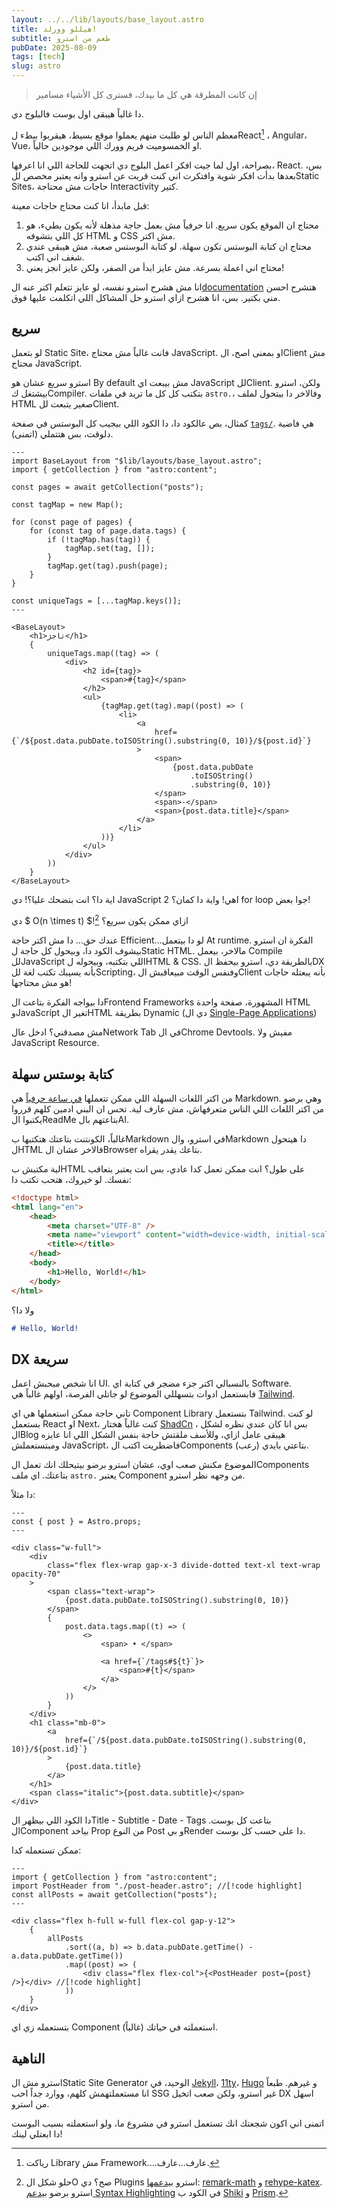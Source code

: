 ```yaml
---
layout: ../../lib/layouts/base_layout.astro
title: هيللو وورلد!
subtitle: طعم من استرو
pubDate: 2025-08-09
tags: [tech]
slug: astro
---
```


> إن كانت المطرقة هي كل ما بيدك، فسترى كل الأشياء مسامير

دا غالباً هيبقى اول بوست فالبلوج دي.

معظم الناس لو طلبت منهم يعملوا موقع بسيط، هيقربوا ببطء لReact[^1] ، Angular، Vue، او الخمسوميت فريم وورك اللي موجودين حالياً.

بصراحة، اول لما جيت افكر اعمل البلوج دي اتجهت للحاجة اللي انا اعرفها، React. بس، بعدها بدأت افكر شوية وافتكرت اني كنت قريت عن استرو وانه يعتبر مخصص للStatic Sites، حاجات مش محتاجة Interactivity كتير.

قبل مابدأ، انا كنت محتاج حاجات معينة:

1. محتاج ان الموقع يكون سريع. انا حرفياً مش بعمل حاجة مذهلة لأنه يكون بطيء، هو كل اللي بتشوفه HTML و CSS مش اكتر.
2. محتاج ان كتابة البوستس تكون سهلة. لو كتابة البوستس صعبة، مش هيبقى عندي شغف اني اكتب.
3. محتاج اني اعملة بسرعة. مش عايز ابدأ من الصفر، ولكن عايز انجز يعني!

انا مش هشرح استرو نفسه، لو عايز تتعلم اكتر عنه ال[documentation](https://docs.astro.build/en/getting-started/) هتشرح احسن مني بكتير. بس، انا هشرح ازاي استرو حل المشاكل اللي اتكلمت عليها فوق.

## سريع

لو بتعمل Static Site، فانت غالباً مش محتاج JavaScript. او بمعنى اصح، الClient مش محتاج JavaScript.

استرو سريع عشان هو By default مش بيبعت اي JavaScript للClient. ولكن، استرو بيشتغل كCompiler. بتكتب كل كل ما تريد في ملفات `astro.`، وفالاخر دا بيتحول لملف HTML صغير يتبعت للClient.

كمثال، بص عالكود دا، دا الكود اللي بيجيب كل البوستس في صفحة [`tags/`](/tags). هي فاضية دلوقت، بس هتتملي (اتمنى).

```astro
---
import BaseLayout from "$lib/layouts/base_layout.astro";
import { getCollection } from "astro:content";

const pages = await getCollection("posts");

const tagMap = new Map();

for (const page of pages) {
    for (const tag of page.data.tags) {
        if (!tagMap.has(tag)) {
            tagMap.set(tag, []);
        }
        tagMap.get(tag).push(page);
    }
}

const uniqueTags = [...tagMap.keys()];
---

<BaseLayout>
    <h1>تاجژ</h1>
    {
        uniqueTags.map((tag) => (
            <div>
                <h2 id={tag}>
                    <span>#{tag}</span>
                </h2>
                <ul>
                    {tagMap.get(tag).map((post) => (
                        <li>
                            <a
                                href={`/${post.data.pubDate.toISOString().substring(0, 10)}/${post.id}`}
                            >
                                <span>
                                    {post.data.pubDate
                                        .toISOString()
                                        .substring(0, 10)}
                                </span>
                                <span>-</span>
                                <span>{post.data.title}</span>
                            </a>
                        </li>
                    ))}
                </ul>
            </div>
        ))
    }
</BaseLayout>
```

اية دا؟ انت بتضحك عليا؟! دي JavaScript اهي! واية دا كمان؟ 2 for loop جوا بعض!

دي $ O(n \times t) $![^2] ازاي ممكن يكون سريع؟

عندك حق... دا مش اكتر حاجة Efficient...لو دا بيتعمل At runtime. الفكرة ان استرو بيشوف الكود دا، وبيحول كل حاجة لStatic HTML. مالاخر، بيعمل Compile للJavaScript اللي بتكتبه، وبيحوله لHTML & CSS. بالطريقة دي، استرو بيحفظ الDX بأنه يسيبك تكتب لغة للScripting، وفنفس الوقت مبيعاقبش الClient بأنه يبعتله حاجات هو مش محتاجها!

دا بيواجه الفكرة بتاعت الFrontend Frameworks المشهورة، صفحة واحدة HTML وJavaScript تغير الHTML بطريقة Dynamic (دي ال [Single-Page Applications](https://en.wikipedia.org/wiki/Single-page_application))

مش مصدقني؟ ادخل عالNetwork Tab في الChrome Devtools. مفيش ولا JavaScript Resource.

## كتابة بوستس سهلة

من اكتر اللغات السهلة اللي ممكن تتعملها [في ساعة حرفياً](https://www.markdownguide.org/basic-syntax/) هي Markdown. وهي برضو من اكتر اللغات اللي الناس متعرفهاش، مش عارف لية. تحس ان البني ادمين كلهم قرروا يكتبوا الReadMe بتاعتهم بالAI.

غالباً، الكونتنت بتاعتك هتكتبها بMarkdown في استرو، والMarkdown دا هيتحول لHTML فالاخر عشان الBrowser بتاعك يقدر يقراه.

لية مكتبش بHTML على طول؟ انت ممكن تعمل كدا عادي، بس انت يعتبر بتعاقب نفسك. لو خيروك، هتحب تكتب دا:

```html
<!doctype html>
<html lang="en">
    <head>
        <meta charset="UTF-8" />
        <meta name="viewport" content="width=device-width, initial-scale=1" />
        <title></title>
    </head>
    <body>
        <h1>Hello, World!</h1>
    </body>
</html>
```

ولا دا؟

```md
# Hello, World!
```

## DX سريعة

انا شخص مبحبش اعمل UI. بالنسبالي اكتر جزء مضجر في كتابة اي Software. فابستعمل ادوات بتسهللي الموضوع لو جاتلي الفرصة، اولهم غالباً هي [Tailwind](https://tailwindcss.com/).

تاني حاجة ممكن استعملها هي اي Component Library بتستعمل Tailwind. لو كنت بستعمل React او Next، كنت غالباً هختار [ShadCn](https://ui.shadcn.com/) ، بس انا كان عندي نظره لشكل الBlog هيبقى عامل ازاي، وللأسف ملقتش حاجة بنفس الشكل اللي انا عايزه ومبتستعملش JavaScript، فاضطريت اكتب الComponents بتاعتي بايدي (رعب).

الموضوع مكنش صعب اوي، عشان استرو برضو بيتيحلك انك تعمل الComponents بتاعتك. اي ملف `astro.` يعتبر Component من وجهه نظر استرو.

دا مثلاً:

```astro
---
const { post } = Astro.props;
---

<div class="w-full">
    <div
        class="flex flex-wrap gap-x-3 divide-dotted text-xl text-wrap opacity-70"
    >
        <span class="text-wrap">
            {post.data.pubDate.toISOString().substring(0, 10)}
        </span>
        {
            post.data.tags.map((t) => (
                <>
                    <span> • </span>

                    <a href={`/tags#${t}`}>
                        <span>#{t}</span>
                    </a>
                </>
            ))
        }
    </div>
    <h1 class="mb-0">
        <a
            href={`/${post.data.pubDate.toISOString().substring(0, 10)}/${post.id}`}
        >
            {post.data.title}
        </a>
    </h1>
    <span class="italic">{post.data.subtitle}</span>
</div>
```

دا الكود اللي بيظهر الTitle - Subtitle - Date - Tags بتاعت كل بوست. الComponent بياخد Prop من النوع Post و بيRender دا على حسب كل بوست.

ممكن تستعمله كدا:

```astro
---
import { getCollection } from "astro:content";
import PostHeader from "./post-header.astro"; //[!code highlight]
const allPosts = await getCollection("posts");
---

<div class="flex h-full w-full flex-col gap-y-12">
    {
        allPosts
            .sort((a, b) => b.data.pubDate.getTime() - a.data.pubDate.getTime())
            .map((post) => (
                <div class="flex flex-col">{<PostHeader post={post} />}</div> //[!code highlight]
            ))
    }
</div>
```

بتستعمله زي اي Component استعملته في حياتك (غالباً).

## الناهية

استرو مش الStatic Site Generator الوحيد، في [Jekyll](https://jekyllrb.com/)، [11ty](https://www.11ty.dev/)، [Hugo](https://gohugo.io/) و غيرهم. طبعاً انا مستعملتهمش كلهم، ووارد جداً احب SSG غير استرو، ولكن صعب اتخيل DX اسهل من استرو.

اتمنى اني اكون شجعتك انك تستعمل استرو في مشروع ما، ولو استعملته بسبب البوست دا ابعتلي لينك!

[^1]: رياكت Library مش Framework....عارف...عارف.

[^2]: حلو شكل الO صح؟ دي Plugins استرو [بيدعمها](https://docs.astro.build/en/guides/markdown-content/#markdown-plugins): [remark-math](https://github.com/remarkjs/remark-math/tree/main/packages/remark-math) و [rehype-katex](https://github.com/remarkjs/remark-math/tree/main/packages/rehype-katex). استرو برضو [بيدعم Syntax Highlighting](https://docs.astro.build/en/guides/syntax-highlighting/) في الكود ب [Shiki](https://shiki.style/) و [Prism](https://prismjs.com/).
